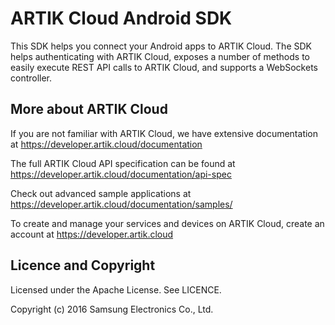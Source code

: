 ARTIK Cloud Android SDK
================
This SDK helps you connect your Android apps to ARTIK Cloud. The SDK helps authenticating with ARTIK Cloud, exposes a number of methods to easily execute REST API calls to ARTIK Cloud, and supports a WebSockets controller. 

More about ARTIK Cloud
----------------------

If you are not familiar with ARTIK Cloud, we have extensive documentation at https://developer.artik.cloud/documentation

The full ARTIK Cloud API specification can be found at https://developer.artik.cloud/documentation/api-spec

Check out advanced sample applications at https://developer.artik.cloud/documentation/samples/

To create and manage your services and devices on ARTIK Cloud, create an account at https://developer.artik.cloud

Licence and Copyright
---------------------

Licensed under the Apache License. See LICENCE.

Copyright (c) 2016 Samsung Electronics Co., Ltd.
